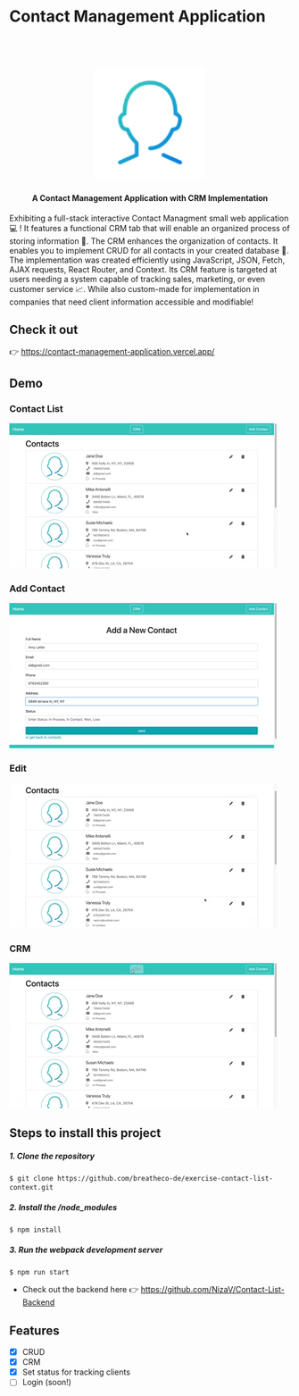 # Contact Management Application

<h1 align="center">
  <br>
  <img src="https://github.com/NizaV/Contact_List/blob/master/src/img/profile-icon.png" alt="App Logo" width="200" height="200">
</h1>

<h4 align="center">A Contact Management Application with CRM Implementation</h4>

Exhibiting a full-stack interactive Contact Managment small web application :computer: ! It features a functional CRM tab that will enable an organized process of storing information :raised_hands:. The CRM enhances the organization of contacts. It enables you to implement CRUD for all contacts in your created database 📇. The implementation was created efficiently using JavaScript, JSON, Fetch, AJAX requests, React Router, and Context. Its CRM feature is targeted at users needing a system capable of tracking sales, marketing, or even customer service 📈. While also custom-made for implementation in companies that need client information accessible and modifiable!

## Check it out
👉 https://contact-management-application.vercel.app/

## Demo

### Contact List

![Home](src/img/contact-home.gif)
<br>
### Add Contact

![Add](src/img/add.gif)
<br>
### Edit

![Edit](src/img/edit.gif)
<br>
### CRM

![CRM](src/img/crm-prev.gif)
<br>
## Steps to install this project

##### 1. Clone the repository
```
$ git clone https://github.com/breatheco-de/exercise-contact-list-context.git
```
##### 2. Install the /node_modules
```
$ npm install
```
##### 3. Run the webpack development server
```
$ npm run start
```
- Check out the backend here 👉 https://github.com/NizaV/Contact-List-Backend

## Features

- [x] CRUD
- [x] CRM
- [x] Set status for tracking clients
- [ ] Login (soon!)
